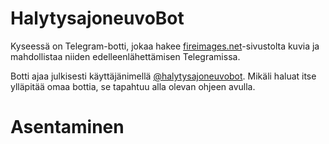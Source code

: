 # HalytysajoneuvoBot

Kyseessä on Telegram-botti, jokaa hakee [fireimages.net](https://fireimages.net)-sivustolta kuvia ja mahdollistaa niiden edelleenlähettämisen Telegramissa.

Botti ajaa julkisesti käyttäjänimellä [@halytysajoneuvobot](https://t.me/halytysajoneuvobot). Mikäli haluat itse ylläpitää omaa bottia, se tapahtuu alla olevan ohjeen avulla.

# Asentaminen

